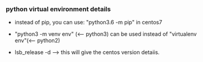 ### python virtual environment details

- instead of pip, you can use: "python3.6 -m pip" in centos7

- "python3 -m venv env" (<-- python3) can be used instead of "virtualenv env"(<-- python2)

- lsb_release -d --> this will give the centos version detaiis.
